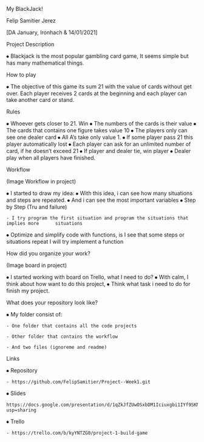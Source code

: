 My BlackJack!

Felip Samitier Jerez

[DA January, Ironhach & 14/01/2021]

Project Description

⦁	Blackjack is the most popular gambling card game, It seems simple but has many mathematical things.

How to play

⦁	The objective of this game its sum 21 with the value of cards without get over. Each player receives 2 cards at the beginning and each player can take another card or stand.

Rules

⦁	Whoever gets closer to 21. Win
⦁	The numbers of the cards is their value
⦁	The cards that contains one figure takes value 10
⦁	The players only can see one dealer card
⦁	All A’s take only value 1.
⦁	If some player pass 21 this player automatically lost
⦁	Each player can ask for an unlimited number of card, if he doesn’t exceed 21
⦁	If player and dealer tie, win player
⦁	Dealer play when all players have finished.

Workflow

(Image Workflow in project)

⦁	I started to draw my idea:
⦁	With this idea, i can see how many situations and steps are repeated.
⦁	And i can see the most important variables
⦁	Step by Step (Tru and failure)

	- I try program the first situation and program the situations that implies more 	  situations
⦁	Optimize and simplify code with functions, is I see that some steps or situations repeat I will try implement a function

How did you organize your work? 

(Image board in project)

⦁	I started working with board on Trello, what I need to do?
⦁	With calm, I think about how want to do this project,
⦁	Think what task i need to do for finish my project.

What does your repository look like?

⦁	My folder consist of:

	- One folder that contains all the code projects

	- Other folder that contains the workflow

	- And two files (ignoreme and readme)


Links

⦁	Repository

	- https://github.com/FelipSamitier/Project--Week1.git

⦁	Slides

	https://docs.google.com/presentation/d/1qZkJfZUwOSxbDM1Iciuxgbi1IYf9SKNt7f1mAKlzy7w/edit?usp=sharing

⦁	Trello

	- https://trello.com/b/kyYNTZG0/project-1-build-game
